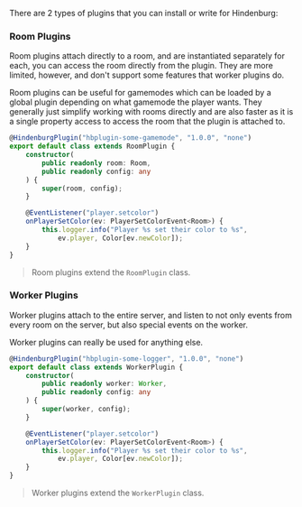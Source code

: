 There are 2 types of plugins that you can install or write for Hindenburg:

### Room Plugins
Room plugins attach directly to a room, and are instantiated separately for each, you can access the room directly from the plugin. They are more limited, however, and don't support some features that worker plugins do.

Room plugins can be useful for gamemodes which can be loaded by a global plugin depending on what gamemode the player wants. They generally just simplify working with rooms directly and are also faster as it is a single property access to access the room that the plugin is attached to.

```ts
@HindenburgPlugin("hbplugin-some-gamemode", "1.0.0", "none")
export default class extends RoomPlugin {
    constructor(
        public readonly room: Room,
        public readonly config: any
    ) {
        super(room, config);
    }

    @EventListener("player.setcolor")
    onPlayerSetColor(ev: PlayerSetColorEvent<Room>) {
        this.logger.info("Player %s set their color to %s",
            ev.player, Color[ev.newColor]);
    }
}
```

> Room plugins extend the `RoomPlugin` class.

### Worker Plugins
Worker plugins attach to the entire server, and listen to not only events from every room on the server, but also special events on the worker.

Worker plugins can really be used for anything else.

```ts
@HindenburgPlugin("hbplugin-some-logger", "1.0.0", "none")
export default class extends WorkerPlugin {
    constructor(
        public readonly worker: Worker,
        public readonly config: any
    ) {
        super(worker, config);
    }

    @EventListener("player.setcolor")
    onPlayerSetColor(ev: PlayerSetColorEvent<Room>) {
        this.logger.info("Player %s set their color to %s",
            ev.player, Color[ev.newColor]);
    }
}
```

> Worker plugins extend the `WorkerPlugin` class.
